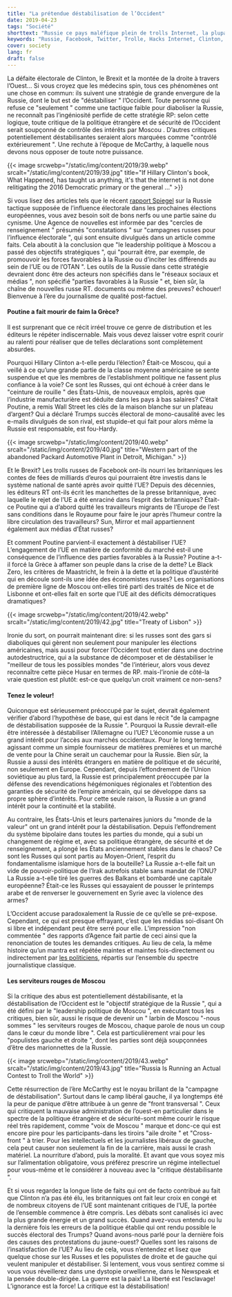 ```yaml
---
title: "La prétendue déstabilisation de l’Occident"
date: 2019-04-23
tags: "Société"
shorttext: "Russie ce pays maléfique plein de trolls Internet, la plupart des comptes de réseaux sociaux, une armée d’aides dans le monde entier pour détruire l’Occident. Vive l’image de l’ennemi occidental."
keywords: "Russie, Facebook, Twitter, Trolle, Hacks Internet, Clinton, Trump, McCarthy, underground, Infiltrate"
cover: society
lang: fr
draft: false
---
```


La défaite électorale de Clinton, le Brexit et la montée de la droite à travers l’Ouest... Si vous croyez que les médecins spin, tous ces phénomènes ont une chose en commun: ils suivent une stratégie de grande envergure de la Russie, dont le but est de  "déstabiliser " l’Occident. Toute personne qui refuse ce  "seulement " comme une tactique faible pour diaboliser la Russie, ne reconnaît pas l’ingéniosité perfide de cette stratégie RP: selon cette logique, toute critique de la politique étrangère et de sécurité de l’Occident serait soupçonné de contrôle des intérêts par Moscou . D’autres critiques potentiellement déstabilisantes seraient alors marquées comme  "contrôlé extérieurement ". Une rechute à l’époque de McCarthy, à laquelle nous devons nous opposer de toute notre puissance.

{{< image srcwebp="/static/img/content/2019/39.webp" srcalt="/static/img/content/2019/39.jpg" title="If Hillary Clinton's book, What Happened, has taught us anything, it's that the internet is not done relitigating the 2016 Democratic primary or the general ..." >}}

Si vous lisez des articles tels que le récent [rapport Spiegel](https://www.Spiegel.de/Politik/Ausland/Europawahl-2019-taktikwechsel-bei-Russischer-wahlbeeinflussung-a-1262732.html  "Russland ändert TAKTIK bei Wahlbeeinflussung ") sur la Russie tactique supposée de l’influence électorale dans les prochaines élections européennes, vous avez besoin soit de bons nerfs ou une partie saine du cynisme. Une Agence de nouvelles est informée par des "cercles de renseignement " présumés  "constatations " sur  "campagnes russes pour l’influence électorale ", qui sont ensuite divulgués dans un article comme faits. Cela aboutit à la conclusion que  "le leadership politique à Moscou a passé des objectifs stratégiques ", qui  "pourrait être, par exemple, de promouvoir les forces favorables à la Russie ou d’inciter les différends au sein de l’UE ou de l’OTAN ". Les outils de la Russie dans cette stratégie devraient donc être des acteurs non spécifiés dans le  "réseaux sociaux et médias ", non spécifié  "parties favorables à la Russie " et, bien sûr, la chaîne de nouvelles russe RT. documents ou même des preuves? échouer! Bienvenue à l’ère du journalisme de qualité post-factuel.

#### Poutine a fait mourir de faim la Grèce?

Il est surprenant que ce récit irréel trouve ce genre de distribution et les éditeurs le répéter indiscernable. Mais vous devez laisser votre esprit courir au ralenti pour réaliser que de telles déclarations sont complètement absurdes.

Pourquoi Hillary Clinton a-t-elle perdu l’élection? Était-ce Moscou, qui a veillé à ce qu’une grande partie de la classe moyenne américaine se sente suspendue et que les membres de l’establishment politique ne fassent plus confiance à la voie? Ce sont les Russes, qui ont échoué à créer dans le  "ceinture de rouille " des États-Unis, de nouveaux emplois, après que l’industrie manufacturière est déduite dans les pays à bas salaires? C’était Poutine, a remis Wall Street les clés de la maison blanche sur un plateau d’argent? Qui a déclaré Trumps succès électoral de mono-causalité avec les e-mails divulgués de son rival, est stupide-et qui fait pour alors même la Russie est responsable, est fou-Hardy.

{{< image srcwebp="/static/img/content/2019/40.webp" srcalt="/static/img/content/2019/40.jpg" title="Western part of the abandoned Packard Automotive Plant in Detroit, Michigan." >}}

Et le Brexit? Les trolls russes de Facebook ont-ils nourri les britanniques les contes de fées de milliards d’euros qui pourraient être investis dans le système national de santé après avoir quitté l’UE? Depuis des décennies, les éditeurs RT ont-ils écrit les manchettes de la presse britannique, avec laquelle le rejet de l’UE a été enraciné dans l’esprit des britanniques? Était-ce Poutine qui a d’abord quitté les travailleurs migrants de l’Europe de l’est sans conditions dans le Royaume pour faire le jour après l’humeur contre la libre circulation des travailleurs? Sun, Mirror et mail appartiennent également aux médias d’État russes?

Et comment Poutine parvient-il exactement à déstabiliser l’UE? L’engagement de l’UE en matière de conformité du marché est-il une conséquence de l’influence des parties favorables à la Russie? Poutine a-t-il forcé la Grèce à affamer son peuple dans la crise de la dette? Le Black Zero, les critères de Maastricht, le frein à la dette et la politique d’austérité qui en découle sont-ils une idée des économistes russes? Les organisations de première ligne de Moscou ont-elles tiré parti des traités de Nice et de Lisbonne et ont-elles fait en sorte que l’UE ait des déficits démocratiques dramatiques?

{{< image srcwebp="/static/img/content/2019/42.webp" srcalt="/static/img/content/2019/42.jpg" title="Treaty of Lisbon" >}}

Ironie du sort, on pourrait maintenant dire: si les russes sont des gars si diaboliques qui gèrent non seulement pour manipuler les élections américaines, mais aussi pour forcer l’Occident tout entier dans une doctrine autodestructrice, qui a la substance de décomposer et de déstabiliser le  "meilleur de tous les possibles mondes  "de l’intérieur, alors vous devez reconnaître cette pièce Husar en termes de RP. mais-l’ironie de côté-la vraie question est plutôt: est-ce que quelqu’un croit vraiment ce non-sens?

#### Tenez le voleur!

Quiconque est sérieusement préoccupé par le sujet, devrait également vérifier d’abord l’hypothèse de base, qui est dans le récit  "de la campagne de déstabilisation supposée de la Russie ". Pourquoi la Russie devrait-elle être intéressée à déstabiliser l’Allemagne ou l’UE? L’économie russe a un grand intérêt pour l’accès aux marchés occidentaux. Pour le long terme, agissant comme un simple fournisseur de matières premières et un marché de vente pour la Chine serait un cauchemar pour la Russie. Bien sûr, la Russie a aussi des intérêts étrangers en matière de politique et de sécurité, non seulement en Europe. Cependant, depuis l’effondrement de l’Union soviétique au plus tard, la Russie est principalement préoccupée par la défense des revendications hégémoniques régionales et l’obtention des garanties de sécurité de l’empire américain, qui se développe dans sa propre sphère d’intérêts. Pour cette seule raison, la Russie a un grand intérêt pour la continuité et la stabilité.

Au contraire, les États-Unis et leurs partenaires juniors du "monde de la valeur" ont un grand intérêt pour la déstabilisation. Depuis l’effondrement du système bipolaire dans toutes les parties du monde, qui a subi un changement de régime et, avec sa politique étrangère, de sécurité et de renseignement, a plongé les États anciennement stables dans le chaos? Ce sont les Russes qui sont partis au Moyen-Orient, l’esprit du fondamentalisme islamique hors de la bouteille? La Russie a-t-elle fait un vide de pouvoir-politique de l’Irak autrefois stable sans mandat de l’ONU? La Russie a-t-elle tiré les guerres des Balkans et bombardé une capitale européenne? Était-ce les Russes qui essayaient de pousser le printemps arabe et de renverser le gouvernement en Syrie avec la violence des armes?

L’Occident accuse paradoxalement la Russie de ce qu’elle se pré-expose. Cependant, ce qui est presque effrayant, c’est que les médias soi-disant Oh si libre et indépendant peut être serré pour elle. L’impression  "non commentée " des rapports d’Agence fait partie de ceci ainsi que la renonciation de toutes les demandes critiques. Au lieu de cela, la même histoire qu’un mantra est répétée maintes et maintes fois-directement ou indirectement par [les politiciens](https://www.Sueddeutsche.de/News/Politik/international-akk-Russland-setzt-vieles-Daran-eu-zu-destabilisieren-DPA.Urn-NewsML-DPA-com-20090101-190331-99-626297 "AKK: Russland setzt vieles Daran, EU zu desstabilisieren"), répartis sur l’ensemble du spectre journalistique classique.

#### Les serviteurs rouges de Moscou

Si la critique des abus est potentiellement déstabilisante, et la déstabilisation de l’Occident est le  "objectif stratégique de la Russie ", qui a été défini par le "leadership politique de Moscou ", en exécutant tous les critiques, bien sûr, aussi le risque de devenir un  " larbin de Moscou  "-nous sommes " les serviteurs rouges de Moscou, chaque parole de nous un coup dans le cœur du monde libre  ". Cela est particulièrement vrai pour les "populistes gauche et droite ", dont les parties sont déjà soupçonnées d’être des marionnettes de la Russie.

{{< image srcwebp="/static/img/content/2019/43.webp" srcalt="/static/img/content/2019/43.jpg" title="Russia Is Running an Actual Contest to Troll the World" >}}

Cette résurrection de l’ère McCarthy est le noyau brillant de la "campagne de déstabilisation". Surtout dans le camp libéral gauche, il ya longtemps été la peur de panique d’être attribuée à un genre de  "front transversal ". Ceux qui critiquent la mauvaise administration de l’ouest-en particulier dans le spectre de la politique étrangère et de sécurité-sont même courir le risque réel très rapidement, comme  "voix de Moscou " marque et donc-ce qui est encore pire pour les participants-dans les tiroirs  "aile droite " et  "Cross-front " à trier. Pour les intellectuels et les journalistes libéraux de gauche, cela peut causer non seulement la fin de la carrière, mais aussi le crash matériel. La nourriture d’abord, puis la moralité. Et avant que vous soyez mis sur l’alimentation obligatoire, vous préférez prescrire un régime intellectuel pour vous-même et le considérer à nouveau avec la  "critique déstabilisante ".

Et si vous regardez la longue liste de faits qui ont de facto contribué au fait que Clinton n’a pas été élu, les britanniques ont fait leur croix en congé et de nombreux citoyens de l’UE sont maintenant critiques de l’UE, la portée de l’ensemble commence à être compris. Les débats sont canalisés ici avec la plus grande énergie et un grand succès. Quand avez-vous entendu ou lu la dernière fois les erreurs de la politique établie qui ont rendu possible le succès électoral des Trumps? Quand avons-nous parlé pour la dernière fois des causes des protestations du jaune-ouest? Quelles sont les raisons de l’insatisfaction de l’UE? Au lieu de cela, vous n’entendez et lisez que quelque chose sur les Russes et les populistes de droite et de gauche qui veulent manipuler et déstabiliser. Si lentement, vous vous sentirez comme si vous vous réveillerez dans une dystopie orwellienne, dans le Newspeak et la pensée double-dirigée. La guerre est la paix! La liberté est l’esclavage! L’ignorance est la force! La critique est la déstabilisation!

